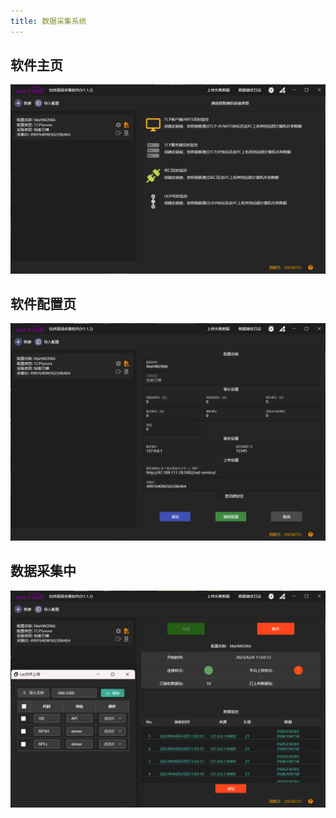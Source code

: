 ```yaml
---
title: 数据采集系统
---
```

## 软件主页
![](/datagather/home.png)

## 软件配置页
![](/datagather/config.png)

## 数据采集中
![](/datagather/running.png)